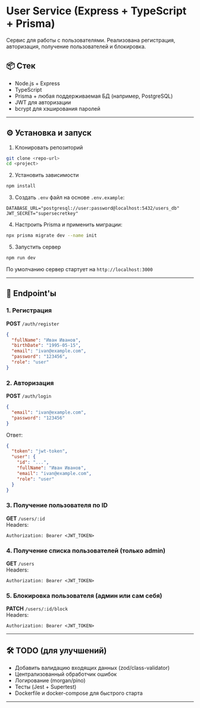 # User Service (Express + TypeScript + Prisma)

Сервис для работы с пользователями. Реализована регистрация, авторизация, получение пользователей и блокировка.

## 📦 Стек
- Node.js + Express
- TypeScript
- Prisma + любая поддерживаемая БД (например, PostgreSQL)
- JWT для авторизации
- bcrypt для хэширования паролей

---

## ⚙️ Установка и запуск

1. Клонировать репозиторий
```bash
git clone <repo-url>
cd <project>
```

2. Установить зависимости
```bash
npm install
```

3. Создать `.env` файл на основе `.env.example`:
```env
DATABASE_URL="postgresql://user:password@localhost:5432/users_db"
JWT_SECRET="supersecretkey"
```

4. Настроить Prisma и применить миграции:
```bash
npx prisma migrate dev --name init
```

5. Запустить сервер
```bash
npm run dev
```

По умолчанию сервер стартует на `http://localhost:3000`

---

## 📡 Endpoint'ы

### 1. Регистрация
**POST** `/auth/register`  
```json
{
  "fullName": "Иван Иванов",
  "birthDate": "1995-05-15",
  "email": "ivan@example.com",
  "password": "123456",
  "role": "user"
}
```

### 2. Авторизация
**POST** `/auth/login`  
```json
{
  "email": "ivan@example.com",
  "password": "123456"
}
```
Ответ:
```json
{
  "token": "jwt-token",
  "user": {
    "id": "...",
    "fullName": "Иван Иванов",
    "email": "ivan@example.com",
    "role": "user"
  }
}
```

### 3. Получение пользователя по ID
**GET** `/users/:id`  
Headers:  
```
Authorization: Bearer <JWT_TOKEN>
```

### 4. Получение списка пользователей (только admin)
**GET** `/users`  
Headers:  
```
Authorization: Bearer <JWT_TOKEN>
```

### 5. Блокировка пользователя (админ или сам себя)
**PATCH** `/users/:id/block`  
Headers:  
```
Authorization: Bearer <JWT_TOKEN>
```

---

## 🛠️ TODO (для улучшений)
- Добавить валидацию входящих данных (zod/class-validator)
- Централизованный обработчик ошибок
- Логирование (morgan/pino)
- Тесты (Jest + Supertest)
- Dockerfile и docker-compose для быстрого старта

---
